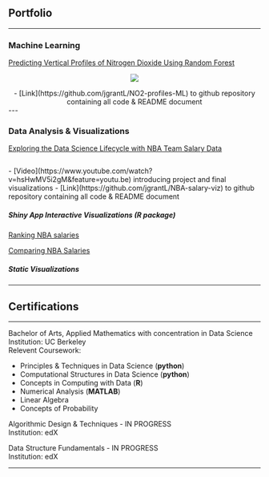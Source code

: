## Portfolio

---

### Machine Learning

[Predicting Vertical Profiles of Nitrogen Dioxide Using Random Forest]()
<p align="center">
  <img src="https://github.com/jgrantL/jgrantL.github.io/blob/master/images/average_both_profile.jpeg" />
</p>

<center>
- [Link](https://github.com/jgrantL/NO2-profiles-ML) to github repository containing all code & README document
</center>
---

### Data Analysis & Visualizations

[Exploring the Data Science Lifecycle with NBA Team Salary Data](/nba_report.html)
<p align="center">
  <img src="" />
</p>
- [Video](https://www.youtube.com/watch?v=hsHwMV5i2gM&feature=youtu.be) introducing project and final visualizations
- [Link](https://github.com/jgrantL/NBA-salary-viz) to github repository containing all code & README document


##### Shiny App Interactive Visualizations (R package)

[Ranking NBA salaries](https://jenny-projects.shinyapps.io/NBA-barplot/)

[Comparing NBA Salaries](https://jenny-projects.shinyapps.io/NBA-lineplot/)


##### Static Visualizations


---

## Certifications

---
Bachelor of Arts, Applied Mathematics with concentration in Data Science
<br>
Institution: UC Berkeley
<br>
Relevent Coursework: 
- Principles & Techniques in Data Science (**python**)
- Computational Structures in Data Science (**python**)
- Concepts in Computing with Data (**R**) 
- Numerical Analysis (**MATLAB**)
- Linear Algebra
- Concepts of Probability

Algorithmic Design & Techniques - IN PROGRESS
<br>
Institution: edX

Data Structure Fundamentals - IN PROGRESS
<br>
Institution: edX

---

